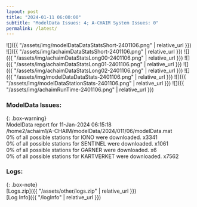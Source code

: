 ```yaml
---
layout: post
title: "2024-01-11 06:00:00"
subtitle: "ModelData Issues: 4; A-CHAIM System Issues: 0"
permalink: /latest/
---
```


![]({{ "/assets/img/modelDataDataStatsShort-2401106.png" | relative_url }})
![]({{ "/assets/img/achaimDataStatsShort-2401106.png" | relative_url }})
![]({{ "/assets/img/achaimDataStatsLong00-2401106.png" | relative_url }})
![]({{ "/assets/img/achaimDataStatsLong01-2401106.png" | relative_url }})
![]({{ "/assets/img/achaimDataStatsLong02-2401106.png" | relative_url }})
![]({{ "/assets/img/modelDataDataStats-2401106.png" | relative_url }})
![]({{ "/assets/img/modelDataStationStats-2401106.png" | relative_url }})
![]({{ "/assets/img/achaimRunTime-2401106.png" | relative_url }})


### ModelData Issues:  
  
{: .box-warning}  
 ModelData report for 11-Jan-2024 06:15:18   
 /home2/achaim1/A-CHAIM/modelData/2024/011/06/modelData.mat   
 0% of all possible stations for IONO were downloaded. x3341   
 0% of all possible stations for SENTINEL were downloaded. x1061   
 0% of all possible stations for GARNER were downloaded. x6   
 0% of all possible stations for KARTVERKET were downloaded. x7562   
  


### Logs:  
  
{: .box-note}  
[Logs.zip]({{ "/assets/other/logs.zip" | relative_url }})  
[Log Info]({{ "/logInfo" | relative_url }})  
